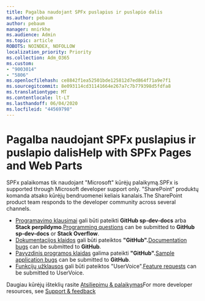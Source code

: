 ```yaml
---
title: Pagalba naudojant SPFx puslapius ir puslapio dalis
ms.author: pebaum
author: pebaum
manager: mnirkhe
ms.audience: Admin
ms.topic: article
ROBOTS: NOINDEX, NOFOLLOW
localization_priority: Priority
ms.collection: Adm_O365
ms.custom:
- "9003014"
- "5806"
ms.openlocfilehash: ce8842f1ea52501bde125812d7ed864f71a9e7f1
ms.sourcegitcommit: 8e093114cd31141664e267a7c7b779398d5fdfa8
ms.translationtype: MT
ms.contentlocale: lt-LT
ms.lasthandoff: 06/04/2020
ms.locfileid: "44569798"
---
```

# <a name="help-with-spfx-pages-and-web-parts"></a><span data-ttu-id="fcff6-102">Pagalba naudojant SPFx puslapius ir puslapio dalis</span><span class="sxs-lookup"><span data-stu-id="fcff6-102">Help with SPFx Pages and Web Parts</span></span>

<span data-ttu-id="fcff6-103">SPFx palaikomas tik naudojant "Microsoft" kūrėjų palaikymą.</span><span class="sxs-lookup"><span data-stu-id="fcff6-103">SPFx is supported through Microsoft developer support only.</span></span> <span data-ttu-id="fcff6-104">"SharePoint" produktų komanda atsako kūrėjų bendruomenei keliais kanalais.</span><span class="sxs-lookup"><span data-stu-id="fcff6-104">The SharePoint product team responds to the developer community across several channels.</span></span>

- <span data-ttu-id="fcff6-105">[Programavimo klausimai](https://docs.microsoft.com/sharepoint/dev/support-feedback#programming-questions) gali būti pateikti **GitHub sp-dev-docs** arba **Stack perpildymo**.</span><span class="sxs-lookup"><span data-stu-id="fcff6-105">[Programming questions](https://docs.microsoft.com/sharepoint/dev/support-feedback#programming-questions)  can be submitted to  **GitHub sp-dev-docs**  or  **Stack Overflow**.</span></span>
- <span data-ttu-id="fcff6-106">[Dokumentacijos klaidos](https://docs.microsoft.com/sharepoint/dev/support-feedback#documentation-bugs) gali būti pateiktos **"GitHub".**</span><span class="sxs-lookup"><span data-stu-id="fcff6-106">[Documentation bugs](https://docs.microsoft.com/sharepoint/dev/support-feedback#documentation-bugs)  can be submitted to **GitHub**.</span></span>
- <span data-ttu-id="fcff6-107">[Pavyzdinis programos klaidas](https://docs.microsoft.com/sharepoint/dev/support-feedback#sample-application-bugs) galima pateikti **"GitHub".**</span><span class="sxs-lookup"><span data-stu-id="fcff6-107">[Sample application bugs](https://docs.microsoft.com/sharepoint/dev/support-feedback#sample-application-bugs)  can be submitted to  **GitHub**.</span></span>
- <span data-ttu-id="fcff6-108">[Funkcijų užklausos](https://docs.microsoft.com/sharepoint/dev/support-feedback#feature-requests) gali būti pateiktos "UserVoice".</span><span class="sxs-lookup"><span data-stu-id="fcff6-108">[Feature requests](https://docs.microsoft.com/sharepoint/dev/support-feedback#feature-requests)  can be submitted to UserVoice.</span></span>

<span data-ttu-id="fcff6-109">Daugiau kūrėjų išteklių rasite [Atsiliepimų & palaikymas](https://docs.microsoft.com/sharepoint/dev/support-feedback)</span><span class="sxs-lookup"><span data-stu-id="fcff6-109">For more developer resources, see  [Support & feedback](https://docs.microsoft.com/sharepoint/dev/support-feedback)</span></span>